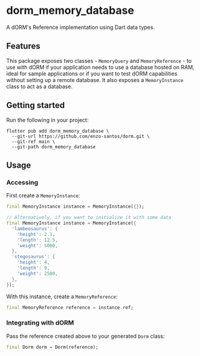 # dorm_memory_database

A dORM's Reference implementation using Dart data types.

## Features

This package exposes two classes - `MemoryQuery` and `MemoryReference` - to use with dORM if your
application needs to use a database hosted on RAM, ideal for sample applications or if you want to
test dORM capabilities without setting up a remote database. It also exposes a `MemoryInstance`
class to act as a database.

## Getting started

Run the following in your project:

```shell
flutter pub add dorm_memory_database \
  --git-url https://github.com/enzo-santos/dorm.git \
  --git-ref main \
  --git-path dorm_memory_database
```

## Usage

### Accessing

First create a `MemoryInstance`:

```dart
final MemoryInstance instance = MemoryInstance({});

// Alternatively, if you want to initialize it with some data
final MemoryInstance instance = MemoryInstance({
  'lambeosaurus': {
    'height': 2.1,
    'length': 12.5,
    'weight': 5000,
  },
  'stegosaurus': {
    'height': 4,
    'length': 9,
    'weight': 2500,
  },
});
```

With this instance, create a `MemoryReference`:

```dart
final MemoryReference reference = instance.ref;
```

### Integrating with dORM

Pass the reference created above to your generated `Dorm` class:

```dart
final Dorm dorm = Dorm(reference);
```

